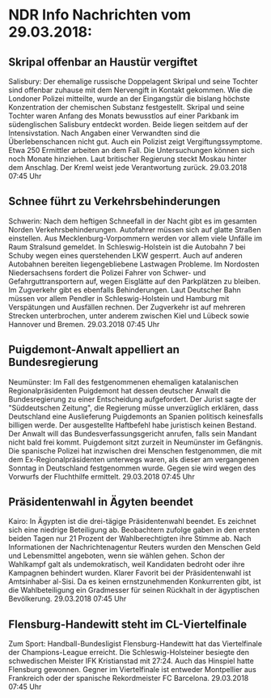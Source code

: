# NDR Info Nachrichten vom 29.03.2018:


## Skripal offenbar an Haustür vergiftet
Salisbury: Der ehemalige russische Doppelagent Skripal und seine Tochter sind offenbar zuhause mit dem Nervengift in Kontakt gekommen. Wie die Londoner Polizei mitteilte, wurde an der Eingangstür die bislang höchste Konzentration der chemischen Substanz festgestellt. Skripal und seine Tochter waren Anfang des Monats bewusstlos auf einer Parkbank im südenglischen Salisbury entdeckt worden. Beide liegen seitdem auf der Intensivstation. Nach Angaben einer Verwandten sind die Überlebenschancen nicht gut. Auch ein Polizist zeigt Vergiftungssymptome. Etwa 250 Ermittler arbeiten an dem Fall. Die Untersuchungen können sich noch Monate hinziehen. Laut britischer Regierung steckt Moskau hinter dem Anschlag. Der Kreml weist jede Verantwortung zurück. 29.03.2018 07:45 Uhr 

## Schnee führt zu Verkehrsbehinderungen
Schwerin: Nach dem heftigen Schneefall in der Nacht gibt es im gesamten Norden Verkehrsbehinderungen. Autofahrer müssen sich auf glatte Straßen einstellen. Aus Mecklenburg-Vorpommern werden vor allem viele Unfälle im Raum Stralsund gemeldet. In Schleswig-Holstein ist die Autobahn 7 bei Schuby wegen eines querstehenden LKW gesperrt. Auch auf anderen Autobahnen bereiten liegengebliebene Lastwagen Probleme. Im Nordosten Niedersachsens fordert die Polizei Fahrer von Schwer- und Gefahrguttransportern auf, wegen Eisglätte auf den Parkplätzen zu bleiben. Im Zugverkehr gibt es ebenfalls Behinderungen. Laut Deutscher Bahn müssen vor allem Pendler in Schleswig-Holstein und Hamburg mit Verspätungen und Ausfällen rechnen. Der Zugverkehr ist auf mehreren Strecken unterbrochen, unter anderem zwischen Kiel und Lübeck sowie Hannover und Bremen. 29.03.2018 07:45 Uhr 

## Puigdemont-Anwalt appelliert an Bundesregierung
Neumünster: Im Fall des festgenommenen ehemaligen katalanischen Regionalpräsidenten Puigdemont hat dessen deutscher Anwalt die Bundesregierung zu einer Entscheidung aufgefordert. Der Jurist sagte der "Süddeutschen Zeitung", die Regierung müsse unverzüglich erklären, dass Deutschland eine Auslieferung Puigdemonts an Spanien politisch keinesfalls billigen werde. Der ausgestellte Haftbefehl habe juristisch keinen Bestand. Der Anwalt will das Bundesverfassungsgericht anrufen, falls sein Mandant nicht bald frei kommt. Puigdemont sitzt zurzeit in Neumünster im Gefängnis. Die spanische Polizei hat inzwischen drei Menschen festgenommen, die mit dem Ex-Regionalpräsidenten unterwegs waren, als dieser am vergangenen Sonntag in Deutschland festgenommen wurde. Gegen sie wird wegen des Vorwurfs der Fluchthilfe ermittelt. 29.03.2018 07:45 Uhr 

## Präsidentenwahl in Ägyten beendet
Kairo: In Ägypten ist die drei-tägige Präsidentenwahl beendet. Es zeichnet sich eine niedrige Beteiligung ab. Beobachtern zufolge gaben in den ersten beiden Tagen nur 21 Prozent der Wahlberechtigten ihre Stimme ab. Nach Informationen der Nachrichtenagentur Reuters wurden den Menschen Geld und Lebensmittel angeboten, wenn sie wählen gehen. Schon der Wahlkampf galt als undemokratisch, weil Kandidaten bedroht oder ihre Kampagnen behindert wurden. Klarer Favorit bei der Präsidentenwahl ist Amtsinhaber al-Sisi. Da es keinen ernstzunehmenden Konkurrenten gibt, ist die Wahlbeteiligung ein Gradmesser für seinen Rückhalt in der ägyptischen Bevölkerung. 29.03.2018 07:45 Uhr 

## Flensburg-Handewitt steht im CL-Viertelfinale
Zum Sport: Handball-Bundesligist Flensburg-Handewitt hat das Viertelfinale der Champions-League erreicht. Die Schleswig-Holsteiner besiegte den schwedischen Meister IFK Kristianstad mit 27:24. Auch das Hinspiel hatte Flensburg gewonnen. Gegner im Viertelfinale ist entweder Montpellier aus Frankreich oder der spanische Rekordmeister FC Barcelona. 29.03.2018 07:45 Uhr 

